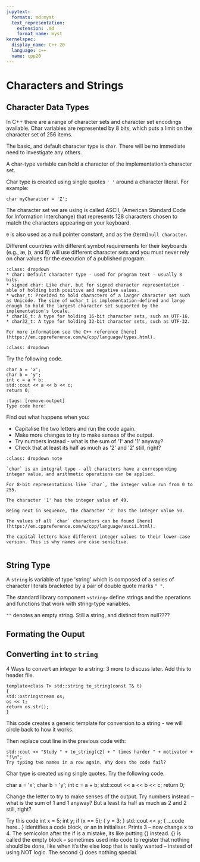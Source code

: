 ```yaml
---
jupytext:
  formats: md:myst
  text_representation:
    extension: .md
    format_name: myst
kernelspec:
  display_name: C++ 20
  language: c++
  name: cpp20
---
```


# Characters and Strings

## Character Data Types

In C++ there are a range of character sets and character set encodings available. Char variables are represented by 8 bits, which puts a limit on the character set of 256 items.

The basic, and default character type is `char`. There will be no immediate need to investigate any others.

A char-type variable can hold a character of the implementation’s character set. 

Char type is created using single quotes `' '` around a character literal. For example: 
```{code-block} cpp
char myCharacter = 'Z';
```
The character set we are using is called ASCII, (American Standard Code for Information Interchange) that represents 128 characters chosen to match the characters appearing on your keyboard.

`0` is also used as a null pointer constant, and as the {term}`null character`. 

Different countries with different symbol requirements for their keyboards (e.g., æ, þ, and ß) will use different character sets and you must never rely on char values for the execution of a published program.
```{admonition} Additional Character Types
:class: dropdown
* char: Default character type - used for program text - usually 8 bits.
* signed char: Like char, but for signed character representation - able of holding both positive and negative values.
* wchar_t: Provided to hold characters of a larger character set such as Unicode. The size of wchar_t is implementation-defined and large enough to hold the largest character set supported by the implementation’s locale.
* char16_t: A type for holding 16-bit character sets, such as UTF-16.
* char32_t: A type for holding 32-bit character sets, such as UTF-32.

For more information see the C++ reference [here](https://en.cppreference.com/w/cpp/language/types.html).
```

`````{exercise-start}
:class: dropdown
`````

Try the following code.
````{code-block} c++
char a = 'x';
char b = 'y';
int c = a + b;
std::cout << a << b << c;
return 0;
````
````{code-cell} c++
:tags: [remove-output]
Type code here!
````
Find out what happens when you:
- Capitalise the two letters and run the code again.
- Make more changes to try to make senses of the output.
- Try numbers instead - what is the sum of '1' and '1' anyway?
- Check that at least its half as much as '2' and '2' still, right?

````{admonition} Code Explanation
:class: dropdown note

`char` is an integral type - all characters have a corresponding integer value, and arithmetic operations can be applied.

For 8-bit representations like `char`, the integer value run from 0 to 255.

The character '1' has the integer value of 49.

Being next in sequence, the character '2' has the integer value 50.

The values of all `char` characters can be found [here](https://en.cppreference.com/w/cpp/language/ascii.html).

The capital letters have different integer values to their lower-case version. This is why names are case sensitive.
````
`````{exercise-end}
`````

## String Type

A `string` is variable of type 'string' which is composed of a series of character literals bracketed by a pair of double quote marks `" "`.

The standard library component `<string>` define strings and the operations and functions that work with string-type variables.



`""` denotes an empty string. Still a string, and distinct from null????



## Formating the Ouput




## Converting `int` to `string`

4 Ways to convert an integer to a string: 3 more to discuss later.
Add this to header file.

```{code-block} c++
template<class T> std::string to_string(const T& t)
{
std::ostringstream os;
os << t;
return os.str();
}
```
This code creates a generic template for conversion to a string - we will circle back to how it works.

Then replace cout line in the previous code with:

```{code-block} c++
std::cout << "Study " + to_string(c2) + " times harder " + motivator + "!\n";
Try typing two names in a row again. Why does the code fail?
```




Char type is created using single quotes.
Try the following code.

char a = 'x';
char b = 'y';
int c = a + b;
std::cout << a << b << c;
return 0;

Change the letter to try to make senses of the output.
Try numbers instead – what is the sum of 1 and 1 anyway?
But a least its half as much as 2 and 2 still, right?

Try this code
int x = 5;
int y;
if (x == 5);
{ y = 3; }
std::cout << y;
{ …code here…} identifies a code block, or an in initialiser.
Prints 3 – now change x to 4. The semicolon after the if is a mistake, its like putting {} instead. 
{} is called the empty block – sometimes used into code to register that nothing should be done, like when it’s the else loop that is really wanted – instead of using NOT logic.
The second {} does nothing special.

